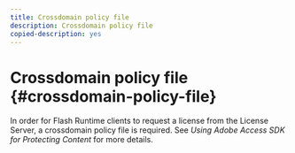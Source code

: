```yaml
---
title: Crossdomain policy file
description: Crossdomain policy file
copied-description: yes
---
```


# Crossdomain policy file {#crossdomain-policy-file}

In order for Flash Runtime clients to request a license from the License Server, a crossdomain policy file is required. See *Using Adobe Access SDK for Protecting Content* for more details. 
